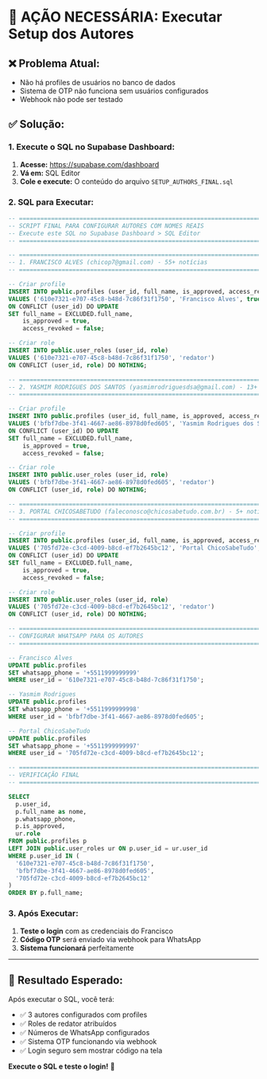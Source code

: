 # 🚨 AÇÃO NECESSÁRIA: Executar Setup dos Autores

## ❌ **Problema Atual:**
- Não há profiles de usuários no banco de dados
- Sistema de OTP não funciona sem usuários configurados
- Webhook não pode ser testado

## ✅ **Solução:**

### **1. Execute o SQL no Supabase Dashboard:**

1. **Acesse:** https://supabase.com/dashboard
2. **Vá em:** SQL Editor
3. **Cole e execute:** O conteúdo do arquivo `SETUP_AUTHORS_FINAL.sql`

### **2. SQL para Executar:**

```sql
-- ============================================================================
-- SCRIPT FINAL PARA CONFIGURAR AUTORES COM NOMES REAIS
-- Execute este SQL no Supabase Dashboard > SQL Editor
-- ============================================================================

-- ============================================================================
-- 1. FRANCISCO ALVES (chicop7@gmail.com) - 55+ notícias
-- ============================================================================

-- Criar profile
INSERT INTO public.profiles (user_id, full_name, is_approved, access_revoked)
VALUES ('610e7321-e707-45c8-b48d-7c86f31f1750', 'Francisco Alves', true, false)
ON CONFLICT (user_id) DO UPDATE 
SET full_name = EXCLUDED.full_name,
    is_approved = true,
    access_revoked = false;

-- Criar role
INSERT INTO public.user_roles (user_id, role)
VALUES ('610e7321-e707-45c8-b48d-7c86f31f1750', 'redator')
ON CONFLICT (user_id, role) DO NOTHING;

-- ============================================================================
-- 2. YASMIM RODRIGUES DOS SANTOS (yasmimrodriguesdsa@gmail.com) - 13+ notícias
-- ============================================================================

-- Criar profile
INSERT INTO public.profiles (user_id, full_name, is_approved, access_revoked)
VALUES ('bfbf7dbe-3f41-4667-ae86-8978d0fed605', 'Yasmim Rodrigues dos Santos', true, false)
ON CONFLICT (user_id) DO UPDATE 
SET full_name = EXCLUDED.full_name,
    is_approved = true,
    access_revoked = false;

-- Criar role
INSERT INTO public.user_roles (user_id, role)
VALUES ('bfbf7dbe-3f41-4667-ae86-8978d0fed605', 'redator')
ON CONFLICT (user_id, role) DO NOTHING;

-- ============================================================================
-- 3. PORTAL CHICOSABETUDO (faleconosco@chicosabetudo.com.br) - 5+ notícias
-- ============================================================================

-- Criar profile
INSERT INTO public.profiles (user_id, full_name, is_approved, access_revoked)
VALUES ('705fd72e-c3cd-4009-b8cd-ef7b2645bc12', 'Portal ChicoSabeTudo', true, false)
ON CONFLICT (user_id) DO UPDATE 
SET full_name = EXCLUDED.full_name,
    is_approved = true,
    access_revoked = false;

-- Criar role
INSERT INTO public.user_roles (user_id, role)
VALUES ('705fd72e-c3cd-4009-b8cd-ef7b2645bc12', 'redator')
ON CONFLICT (user_id, role) DO NOTHING;

-- ============================================================================
-- CONFIGURAR WHATSAPP PARA OS AUTORES
-- ============================================================================

-- Francisco Alves
UPDATE public.profiles 
SET whatsapp_phone = '+5511999999999'
WHERE user_id = '610e7321-e707-45c8-b48d-7c86f31f1750';

-- Yasmim Rodrigues
UPDATE public.profiles 
SET whatsapp_phone = '+5511999999998'
WHERE user_id = 'bfbf7dbe-3f41-4667-ae86-8978d0fed605';

-- Portal ChicoSabeTudo
UPDATE public.profiles 
SET whatsapp_phone = '+5511999999997'
WHERE user_id = '705fd72e-c3cd-4009-b8cd-ef7b2645bc12';

-- ============================================================================
-- VERIFICAÇÃO FINAL
-- ============================================================================

SELECT 
  p.user_id,
  p.full_name as nome,
  p.whatsapp_phone,
  p.is_approved,
  ur.role
FROM public.profiles p
LEFT JOIN public.user_roles ur ON p.user_id = ur.user_id
WHERE p.user_id IN (
  '610e7321-e707-45c8-b48d-7c86f31f1750',
  'bfbf7dbe-3f41-4667-ae86-8978d0fed605',
  '705fd72e-c3cd-4009-b8cd-ef7b2645bc12'
)
ORDER BY p.full_name;
```

### **3. Após Executar:**

1. **Teste o login** com as credenciais do Francisco
2. **Código OTP** será enviado via webhook para WhatsApp
3. **Sistema funcionará** perfeitamente

---

## 🎯 **Resultado Esperado:**

Após executar o SQL, você terá:
- ✅ 3 autores configurados com profiles
- ✅ Roles de redator atribuídos
- ✅ Números de WhatsApp configurados
- ✅ Sistema OTP funcionando via webhook
- ✅ Login seguro sem mostrar código na tela

**Execute o SQL e teste o login!** 🚀
